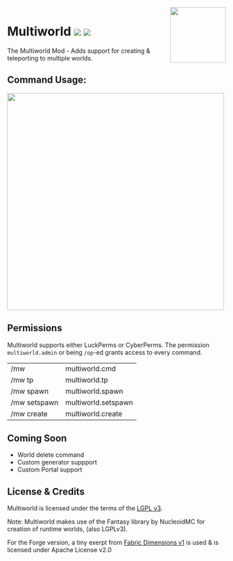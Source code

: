 <img src="https://cdn.modrinth.com/data/fgvoNDL1/icon.gif" align="right" height="128">

# Multiworld ![](http://cf.way2muchnoise.eu/multiworld-mod.svg) ![](http://cf.way2muchnoise.eu/versions/multiworld-mod.svg)
The Multiworld Mod - Adds support for creating & teleporting to multiple worlds. 

 
## Command Usage:
<img src="https://user-images.githubusercontent.com/16439221/147537366-4e4f6cd3-e2cd-433a-b801-d7169a4f21d2.png" width="500">

## Permissions

Multiworld supports either LuckPerms or CyberPerms.
The permission `multiworld.admin` or being `/op`-ed grants access to every command.

|      |     |
|------|-----|
| /mw  | multiworld.cmd |
| /mw tp | multiworld.tp |
| /mw spawn | multiworld.spawn |
| /mw setspawn | multiworld.setspawn |
| /mw create | multiworld.create |

 
## Coming Soon

- World delete command
- Custom generator suppport
- Custom Portal support

## License & Credits

Multiworld is licensed under the terms of the [LGPL v3](LICENSE).

Note: Multiworld makes use of the Fantasy library by NucleoidMC for creation of runtime worlds, (also LGPLv3).

For the Forge version, a tiny exerpt from [Fabric Dimensions v1](https://github.com/FabricMC/fabric/blob/1.18/fabric-dimensions-v1/src/main/java/net/fabricmc/fabric/impl/dimension/FabricDimensionInternals.java#L45) is used & is licensed under Apache License v2.0